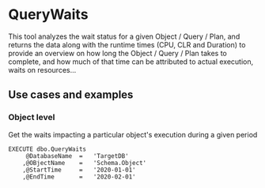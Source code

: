# QueryWaits
This tool analyzes the wait status for a given Object / Query / Plan, and returns the data along with the runtime times (CPU, CLR and Duration) to provide an overview on how long the Object / Query / Plan takes to complete, and how much of that time can be attributed to actual execution, waits on resources...
## Use cases and examples
### Object level
Get the waits impacting a particular object's execution during a given period
```
EXECUTE dbo.QueryWaits
	 @DatabaseName	=	'TargetDB'
	,@OBjectName 	=	'Schema.Object'
	,@StartTime		=	'2020-01-01'
	,@EndTime		=	'2020-02-01'
```